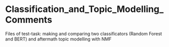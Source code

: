 # Classification_and_Topic_Modelling_Comments
Files of test-task: making and comparing two classificators (Random Forest and BERT) and aftermath topic modelling with NMF

